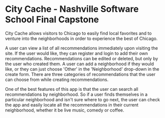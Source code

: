 # City Cache - Nashville Software School Final Capstone

City Cache allows visitors to Chicago to easily find local favorites and to venture into the neighborhoods in order to 
experience the best of Chicago. 

A user can view a list of all recommendations immediately upon visiting the site. If the user would like, they can register and 
login to add their own recommendations. Recommendations can be edited or deleted, but only by the user who created them. A user 
can add a neighborhood if they would like, or they can just choose 'Other' in the 'Neighborhood' drop-down in the create form. 
There are three categories of recommendations that the user can choose from while creating recommendations.

One of the best features of this app is that the user can search all recommendations by neighborhood. So if a user finds themselves
in a particular neighborhood and isn't sure where to go next, the user can check the app and easily locate all the recommendations
in their current neighborhood, whether it be live music, comedy or coffee.

